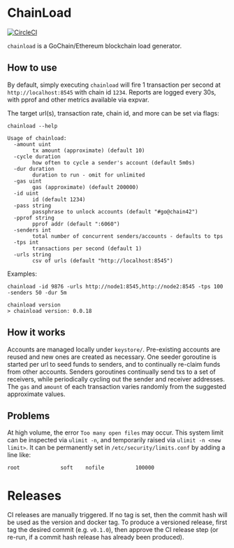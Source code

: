 # ChainLoad

[![CircleCI](https://circleci.com/gh/gochain-io/chainload.svg?style=svg)](https://circleci.com/gh/gochain-io/chainload)

`chainload` is a GoChain/Ethereum blockchain load generator.

## How to use

By default, simply executing `chainload` will fire 1 transaction per
second at `http://localhost:8545` with chain id `1234`. Reports are
logged every 30s, with pprof and other metrics available via expvar.

The target url(s), transaction rate, chain id, and more can be set via
flags:

```
chainload --help

Usage of chainload:
  -amount uint
    	tx amount (approximate) (default 10)
  -cycle duration
    	how often to cycle a sender's account (default 5m0s)
  -dur duration
    	duration to run - omit for unlimited
  -gas uint
    	gas (approximate) (default 200000)
  -id uint
    	id (default 1234)
  -pass string
    	passphrase to unlock accounts (default "#go@chain42")
  -pprof string
    	pprof addr (default ":6060")
  -senders int
    	total number of concurrent senders/accounts - defaults to tps
  -tps int
    	transactions per second (default 1)
  -urls string
    	csv of urls (default "http://localhost:8545")
```

Examples:

```
chainload -id 9876 -urls http://node1:8545,http://node2:8545 -tps 100 -senders 50 -dur 5m
```

```
chainload version
> chainload version: 0.0.18

```

## How it works

Accounts are managed locally under `keystore/`. Pre-existing accounts are reused
and new ones are created as necessary. One seeder goroutine is started per url to 
seed funds to senders, and to continually re-claim funds from other accounts. 
Senders goroutines continually send txs to a set of receivers, while periodically 
cycling out the sender and receiver addresses. The `gas` and `amount` of each 
transaction varies randomly from the suggested approximate values.

## Problems

At high volume, the error `Too many open files` may occur. This system
limit can be inspected via `ulimit -n`, and temporarily raised
via `ulimit -n <new limit>`. It can be permanently set in
`/etc/security/limits.conf` by adding a line like:
```
root             soft    nofile          100000
```

# Releases

CI releases are manually triggered. If no tag is set, then the commit hash will be used as the version and docker tag.
To produce a versioned release, first tag the desired commit (e.g. `v0.1.0`), then approve the CI release step (or re-run, if a commit hash release has already been produced).